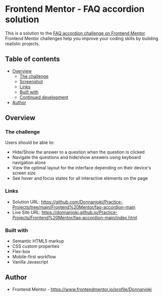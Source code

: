 # Frontend Mentor - FAQ accordion solution

This is a solution to the [FAQ accordion challenge on Frontend Mentor](https://www.frontendmentor.io/challenges/faq-accordion-wyfFdeBwBz). Frontend Mentor challenges help you improve your coding skills by building realistic projects.

## Table of contents

- [Overview](#overview)
  - [The challenge](#the-challenge)
  - [Screenshot](#screenshot)
  - [Links](#links)
  - [Built with](#built-with)
  - [Continued development](#continued-development)
- [Author](#author)

## Overview

### The challenge

Users should be able to:

- Hide/Show the answer to a question when the question is clicked
- Navigate the questions and hide/show answers using keyboard navigation alone
- View the optimal layout for the interface depending on their device's screen size
- See hover and focus states for all interactive elements on the page

### Links

- Solution URL: https://github.com/Donnanjoki/Practice-Projects/tree/main/Frontend%20Mentor/faq-accordion-main
- Live Site URL: https://donnanjoki.github.io/Practice-Projects/Frontend%20Mentor/faq-accordion-main/index.html

### Built with

- Semantic HTML5 markup
- CSS custom properties
- Flex-box
- Mobile-first workflow
- Vanilla Javascript

## Author

- Frontend Mentor - https://www.frontendmentor.io/profile/Donnanjoki
